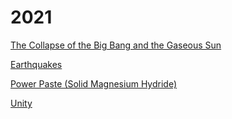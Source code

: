 # 2021

[The Collapse of the Big Bang and the Gaseous Sun](01/kirchoff-sun-bigbang.md)

[Earthquakes](02/equakes.md)

[Power Paste (Solid Magnesium Hydride)](02/h2-power-paste.md)

[Unity](02/unity.md)

